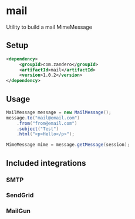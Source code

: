 # mail
Utility to build a mail MimeMessage 

## Setup
```xml
<dependency>      
     <groupId>com.zandero</groupId>      
     <artifactId>mail</artifactId>      
     <version>1.0.2</version>      
</dependency>
```

## Usage

```java
MailMessage message = new MailMessage();
message.to("mail@email.com")
    .from("from@email.com")
    .subject("Test")
    .html("<p>Hello</p>");

MimeMessage mime = message.getMessage(session);
```

## Included integrations 

### SMTP


### SendGrid


### MailGun